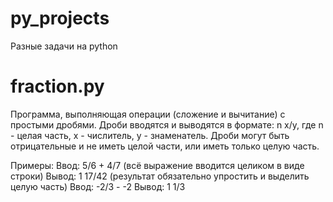 # py_projects
Разные задачи на python

# fraction.py
Программа, выполняющая операции (сложение и вычитание) с простыми дробями.
Дроби вводятся и выводятся в формате: n x/y, где n - целая часть, x - числитель, у - знаменатель.
Дроби могут быть отрицательные и не иметь целой части, или иметь только целую часть.

Примеры:
Ввод: 5/6 + 4/7 (всё выражение вводится целиком в виде строки)
Вывод: 1 17/42  (результат обязательно упростить и выделить целую часть)
Ввод: -2/3 - -2
Вывод: 1 1/3

